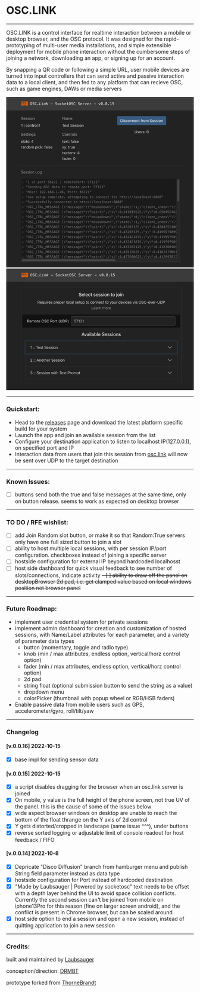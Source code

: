  # OSC.LINK
_______________

OSC.LINK is a control interface for realtime interaction between a mobile or desktop browser, and the OSC protocol. It was designed for the rapid-prototyping of multi-user media installations, and simple extensible deployment for mobile phone interaction without the cumbersome steps of joining a network, downloading an app, or signing up for an account.

By snapping a QR code or following a simple URL, user mobile devices are turned into input controllers that can send active and passive interaction data to a local client, and then fed to any platform that can recieve OSC, such as game engines, DAWs or media servers

![screen1.png](screen1.png) ![screen2.png](screen2.png)

___________

### Quickstart:
- Head to the [releases](https://github.com/laubsauger/socketosc/releases) page and download the latest platform specific build for your system
- Launch the app and join an available session from the list
- Configure your destination application to listen to localhost IP(127.0.0.1), on specified port and IP
- Interaction data from users that join this session from [osc.link](https://osc.link) will now be sent over UDP to the target destination

______________

### Known Issues:
- [ ] buttons send both the true and false messages at the same time, only on button release. seems to work as expected on desktop browser

_____________________

### TO DO / RFE wishlist:
- [ ] add Join Random slot button, or make it so that Random:True servers only have one full sized button to join a slot
- [ ] ability to host multiple local sessions, with per session IP/port configuration. checkboxes instead of joining a specific server
- [ ] hostside configuration for external IP beyond hardcoded localhosst
- [ ] host side dashboard for quick visual feedback to see number of slots/connections, indicate activity
~~- [ ] ability to draw off the panel on desktopBrowser 2d pad, i.e. get clamped value based on local windows position not browser panel~~

_________________
### Future Roadmap:
- implement user credential system for private sessions
- implement admin dashboard for creation and customization of hosted sessions, with Name/Label attributes for each parameter, and a variety of parameter data types
  - button (momentary, toggle and radio type)
  - knob (min / max attributes, endless option, vertical/horz control option)
  - fader (min / max attributes, endless option, vertical/horz control option)
  - 2d pad
  - string float (optional submission button to send the string as a value)
  - dropdown menu
  - colorPicker (thumbnail with popup wheel or RGB/HSB faders)
- Enable passive data from mobile users such as GPS, accelerometer/gyro, roll/tilt/yaw

____________
### Changelog

#### [v.0.0.16] 2022-10-15
- [x] base impl for sending sensor data

#### [v.0.0.15] 2022-10-15
- [x] a script disables dragging for the browser when an osc.link  server is joined
- [x] On mobile, y value is the full height of the phone screen, not true UV of the panel. this is the cause of some of the issues below
- [x] wide aspect browser windows on desktop are unable to reach the bottom of the float thrange on the Y axis of 2d control
- [x] Y gets distorted/cropped in landscape (same issue ^^^), under buttons
- [x] reverse sorted logging or adjustable limit of console readout for host feedback / FIFO

#### [v.0.0.14] 2022-10-8
- [x] Depricate "Disco Diffusion" branch from hamburger menu and publish String field parameter instead as data type
- [x] hostside configuration for Port instead of hardcoded destination
- [x] "Made by Laubsauger | Powered by socketosc" text needs to be offset with a depth layer behind the UI to avoid space collision conflicts. Currently the second session can't be joined from mobile on iphone13Pro for this reason  (fine on larger screen android), and the conflict is present in Chrome browser, but can be scaled around
- [x] host side option to end a session and open a new session, instead of quitting application to join a new session
_______

### Credits:
built and maintained by [Laubsauger](https://github.com/laubsauger)

conception/direction: [DRMBT](https://github.com/drmbt)

prototype forked from [ThorneBrandt](https://github.com/thornebrandt)
